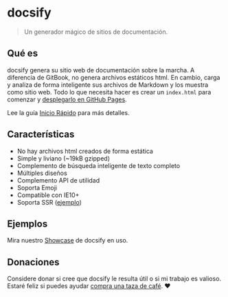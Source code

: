 # docsify

> Un generador mágico de sitios de documentación.

## Qué es

docsify genera su sitio web de documentación sobre la marcha. A diferencia de GitBook, no genera archivos estáticos html. En cambio, carga y analiza de forma inteligente sus archivos de Markdown y los muestra como sitio web. Todo lo que necesita hacer es crear un `index.html` para comenzar y [desplegarlo en GitHub Pages](/es/deploy.md).

Lee la guía [Inicio Rápido](/es/quickstart.md) para más detalles.

## Características

* No hay archivos html creados de forma estática
* Simple y liviano (~19kB gzipped)
* Complemento de búsqueda inteligente de texto completo
* Múltiples diseños
* Complemento API de utilidad
* Soporta Emoji
* Compatible con IE10+
* Soporta SSR ([ejemplo](https://github.com/QingWei-Li/docsify-ssr-demo))

## Ejemplos

Mira nuestro [Showcase](/es/awesome.md) de docsify en uso.

## Donaciones

Considere donar si cree que docsify le resulta útil o si mi trabajo es valioso. Estaré feliz si puedes ayudar [compra una taza de café](https://github.com/QingWei-Li/donate). :heart:
